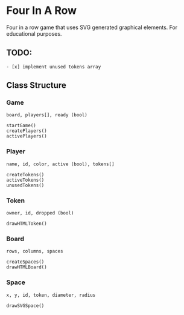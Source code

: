 # Four In A Row
Four in a row game that uses SVG generated graphical elements. For educational
purposes.

## TODO:
    - [x] implement unused tokens array


## Class Structure

### Game
    board, players[], ready (bool)

    startGame()
    createPlayers()
    activePlayers()

### Player
    name, id, color, active (bool), tokens[]

    createTokens()
    activeTokens()
    unusedTokens()

### Token
    owner, id, dropped (bool)

    drawHTMLToken()

### Board
    rows, columns, spaces

    createSpaces()
    drawHTMLBoard()

### Space
    x, y, id, token, diameter, radius

    drawSVGSpace()

